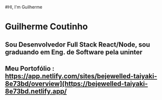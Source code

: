 #HI, I'm Guilherme 
# Guilherme Coutinho

## Sou Desenvolvedor Full Stack React/Node, sou graduando em Eng. de Software pela uninter
## Meu Portofólio : https://app.netlify.com/sites/bejewelled-taiyaki-8e73bd/overview](https://bejewelled-taiyaki-8e73bd.netlify.app/
